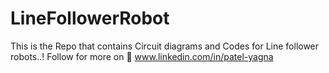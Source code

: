 # LineFollowerRobot
This is the Repo that contains Circuit diagrams and Codes for Line follower robots..!
Follow for more on 🔗 www.linkedin.com/in/patel-yagna 
